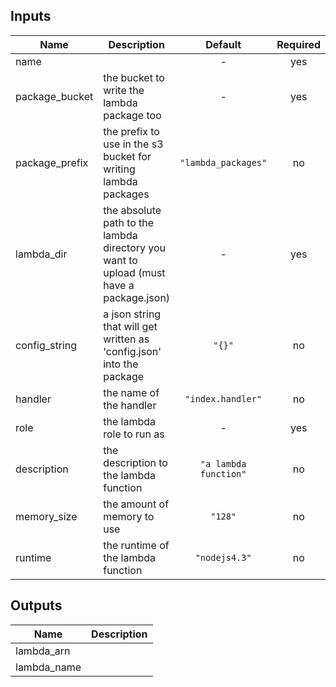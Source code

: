 
## Inputs

| Name | Description | Default | Required |
|------|-------------|:-----:|:-----:|
| name |  | - | yes |
| package_bucket | the bucket to write the lambda package too | - | yes |
| package_prefix | the prefix to use in the s3 bucket for writing lambda packages | `"lambda_packages"` | no |
| lambda_dir | the absolute path to the lambda directory you want to upload (must have a package.json) | - | yes |
| config_string | a json string that will get written as 'config.json' into the package | `"{}"` | no |
| handler | the name of the handler | `"index.handler"` | no |
| role | the lambda role to run as | - | yes |
| description | the description to the lambda function | `"a lambda function"` | no |
| memory_size | the amount of memory to use | `"128"` | no |
| runtime | the runtime of the lambda function | `"nodejs4.3"` | no |

## Outputs

| Name | Description |
|------|-------------|
| lambda_arn |  |
| lambda_name |  |

